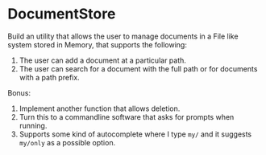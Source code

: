 # DocumentStore

Build an utility that allows the user to manage documents in a File like system stored in Memory, that supports the following:

1. The user can add a document at a particular path.
2. The user can search for a document with the full path or for documents with a path prefix.

Bonus:

1. Implement another function that allows deletion.
2. Turn this to a commandline software that asks for prompts when running.
3. Supports some kind of autocomplete where I type `my/` and it suggests `my/only` as a possible option.
